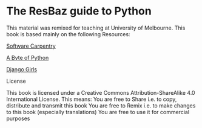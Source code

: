 # The ResBaz guide to Python

This material was remixed for teaching at University of Melbourne. This book is based mainly on the following Resources:

[Software Carpentry](http://swcarpentry.github.io/python-novice-inflammation/)

[A Byte of Python](http://python.swaroopch.com/)

[Django Girls](http://tutorial.djangogirls.org/en/)



License

This book is licensed under a Creative Commons Attribution-ShareAlike 4.0 International License.
This means:
You are free to Share i.e. to copy, distribute and transmit this book
You are free to Remix i.e. to make changes to this book (especially translations)
You are free to use it for commercial purposes


